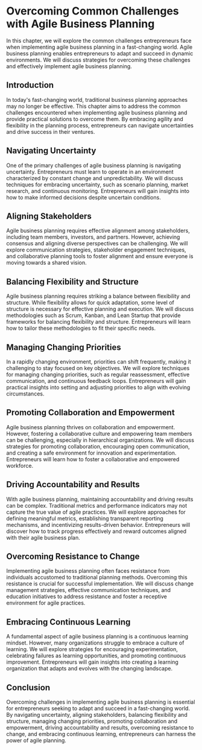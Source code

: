 Overcoming Common Challenges with Agile Business Planning
==================================================================

In this chapter, we will explore the common challenges entrepreneurs face when implementing agile business planning in a fast-changing world. Agile business planning enables entrepreneurs to adapt and succeed in dynamic environments. We will discuss strategies for overcoming these challenges and effectively implement agile business planning.

Introduction
------------

In today's fast-changing world, traditional business planning approaches may no longer be effective. This chapter aims to address the common challenges encountered when implementing agile business planning and provide practical solutions to overcome them. By embracing agility and flexibility in the planning process, entrepreneurs can navigate uncertainties and drive success in their ventures.

**Navigating Uncertainty**
--------------------------

One of the primary challenges of agile business planning is navigating uncertainty. Entrepreneurs must learn to operate in an environment characterized by constant change and unpredictability. We will discuss techniques for embracing uncertainty, such as scenario planning, market research, and continuous monitoring. Entrepreneurs will gain insights into how to make informed decisions despite uncertain conditions.

**Aligning Stakeholders**
-------------------------

Agile business planning requires effective alignment among stakeholders, including team members, investors, and partners. However, achieving consensus and aligning diverse perspectives can be challenging. We will explore communication strategies, stakeholder engagement techniques, and collaborative planning tools to foster alignment and ensure everyone is moving towards a shared vision.

**Balancing Flexibility and Structure**
---------------------------------------

Agile business planning requires striking a balance between flexibility and structure. While flexibility allows for quick adaptation, some level of structure is necessary for effective planning and execution. We will discuss methodologies such as Scrum, Kanban, and Lean Startup that provide frameworks for balancing flexibility and structure. Entrepreneurs will learn how to tailor these methodologies to fit their specific needs.

**Managing Changing Priorities**
--------------------------------

In a rapidly changing environment, priorities can shift frequently, making it challenging to stay focused on key objectives. We will explore techniques for managing changing priorities, such as regular reassessment, effective communication, and continuous feedback loops. Entrepreneurs will gain practical insights into setting and adjusting priorities to align with evolving circumstances.

**Promoting Collaboration and Empowerment**
-------------------------------------------

Agile business planning thrives on collaboration and empowerment. However, fostering a collaborative culture and empowering team members can be challenging, especially in hierarchical organizations. We will discuss strategies for promoting collaboration, encouraging open communication, and creating a safe environment for innovation and experimentation. Entrepreneurs will learn how to foster a collaborative and empowered workforce.

**Driving Accountability and Results**
--------------------------------------

With agile business planning, maintaining accountability and driving results can be complex. Traditional metrics and performance indicators may not capture the true value of agile practices. We will explore approaches for defining meaningful metrics, establishing transparent reporting mechanisms, and incentivizing results-driven behavior. Entrepreneurs will discover how to track progress effectively and reward outcomes aligned with their agile business plan.

**Overcoming Resistance to Change**
-----------------------------------

Implementing agile business planning often faces resistance from individuals accustomed to traditional planning methods. Overcoming this resistance is crucial for successful implementation. We will discuss change management strategies, effective communication techniques, and education initiatives to address resistance and foster a receptive environment for agile practices.

**Embracing Continuous Learning**
---------------------------------

A fundamental aspect of agile business planning is a continuous learning mindset. However, many organizations struggle to embrace a culture of learning. We will explore strategies for encouraging experimentation, celebrating failures as learning opportunities, and promoting continuous improvement. Entrepreneurs will gain insights into creating a learning organization that adapts and evolves with the changing landscape.

Conclusion
----------

Overcoming challenges in implementing agile business planning is essential for entrepreneurs seeking to adapt and succeed in a fast-changing world. By navigating uncertainty, aligning stakeholders, balancing flexibility and structure, managing changing priorities, promoting collaboration and empowerment, driving accountability and results, overcoming resistance to change, and embracing continuous learning, entrepreneurs can harness the power of agile planning.

